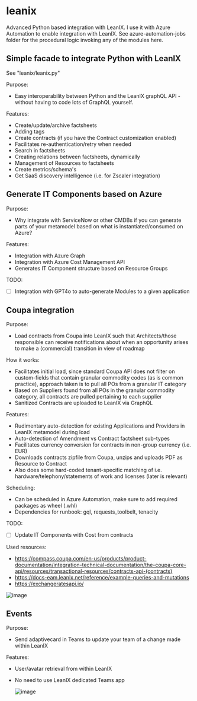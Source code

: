 # leanix
Advanced Python based integration with LeanIX. I use it with Azure Automation to enable integration with LeanIX. See azure-automation-jobs folder for the procedural logic invoking any of the modules here.

## Simple facade to integrate Python with LeanIX
See "leanix/leanix.py"

Purpose:
- Easy interoperability between Python and the LeanIX graphQL API - without having to code lots of GraphQL yourself.

Features:
- Create/update/archive factsheets
- Adding tags
- Create contracts (if you have the Contract customization enabled)
- Facilitates re-authentication/retry when needed
- Search in factsheets
- Creating relations between factsheets, dynamically
- Management of Resources to factsheets
- Create metrics/schema's
- Get SaaS discovery intelligence (i.e. for Zscaler integration)

## Generate IT Components based on Azure
Purpose:
- Why integrate with ServiceNow or other CMDBs if you can generate parts of your metamodel based on what is instantiated/consumed on Azure?

Features:
- Integration with Azure Graph
- Integration with Azure Cost Management API
- Generates IT Component structure based on Resource Groups

TODO:
- [ ] Integration with GPT4o to auto-generate Modules to a given application

## Coupa integration
Purpose:
- Load contracts from Coupa into LeanIX such that Architects/those responsible can receive notifications about when an opportunity arises to make a (commercial) transition in view of roadmap

How it works:
- Facilitates initial load, since standard Coupa API does not filter on custom-fields that contain granular commodity codes (as is common practice), approach taken is to pull all POs from a granular IT category
- Based on Suppliers found from all POs in the granular commodity category, all contracts are pulled pertaining to each supplier
- Sanitized Contracts are uploaded to LeanIX via GraphQL

Features:
- Rudimentary auto-detection for existing Applications and Providers in LeanIX metamodel during load
- Auto-detection of Amendment vs Contract factsheet sub-types
- Facilitates currency conversion for contracts in non-group currency (i.e. EUR)
- Downloads contracts zipfile from Coupa, unzips and uploads PDF as Resource to Contract
- Also does some hard-coded tenant-specific matching of i.e. hardware/telephony/statements of work and licenses (later is relevant)

Scheduling:
- Can be scheduled in Azure Automation, make sure to add required packages as wheel (.whl)
- Dependencies for runbook: gql, requests_toolbelt, tenacity

TODO: 
- [ ] Update IT Components with Cost from contracts

Used resources:
- https://compass.coupa.com/en-us/products/product-documentation/integration-technical-documentation/the-coupa-core-api/resources/transactional-resources/contracts-api-(contracts)
- https://docs-eam.leanix.net/reference/example-queries-and-mutations
- https://exchangeratesapi.io/

![image](https://github.com/user-attachments/assets/d7690ba6-0186-43d0-bccd-57f4a3483508)


## Events
Purpose:
- Send adaptivecard in Teams to update your team of a change made within LeanIX

Features:
- User/avatar retrieval from within LeanIX
- No need to use LeanIX dedicated Teams app

  ![image](https://github.com/user-attachments/assets/f2ad94f5-e964-489d-9cd1-3b09fbadb4b1)

